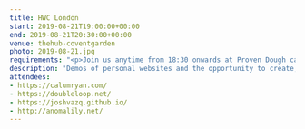 ```yaml
---
title: HWC London
start: 2019-08-21T19:00:00+00:00
end: 2019-08-21T20:30:00+00:00
venue: thehub-coventgarden
photo: 2019-08-21.jpg
requirements: "<p>Join us anytime from 18:30 onwards at Proven Dough cafe below Hub by Premier Inn hotel in Covent Garden. The main event starts at 19:00. No need to check-in at the venue, just look out for <a href='http://ohhelloana.blog'>Ana</a>, <a href='https://calumryan.com'>Calum</a> or <a href='https://doubleloop.net'>Neil</a>, the organisers, usually sitting towards the back of the cafe.</p><p>There are a few different ways you can register for Homebrew Website Club London:</p>"
description: "Demos of personal websites and the opportunity to create, update or experiment on your personal website"
attendees:
- https://calumryan.com/
- https://doubleloop.net/
- https://joshvazq.github.io/
- http://anomalily.net/
---
```

